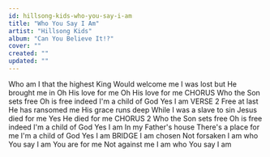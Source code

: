 ```yaml
---
id: hillsong-kids-who-you-say-i-am
title: "Who You Say I Am"
artist: "Hillsong Kids"
album: "Can You Believe It!?"
cover: ""
created: ""
updated: ""
---
```


Who am I that the highest King
Would welcome me
I was lost but He brought me in
Oh His love for me
Oh His love for me
CHORUS
Who the Son sets free
Oh is free indeed
I'm a child of God
Yes I am
VERSE 2
Free at last
He has ransomed me
His grace runs deep
While I was a slave to sin
Jesus died for me
Yes He died for me
CHORUS 2
Who the Son sets free
Oh is free indeed
I'm a child of God
Yes I am
In my Father's house
There's a place for me
I'm a child of God
Yes I am
BRIDGE
I am chosen
Not forsaken
I am who You say I am
You are for me
Not against me
I am who You say I am